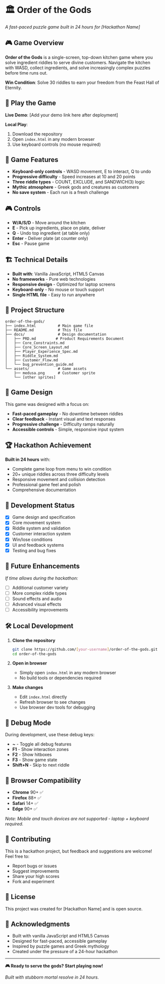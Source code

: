 # 🏛️ Order of the Gods

*A fast-paced puzzle game built in 24 hours for [Hackathon Name]*

## 🎮 Game Overview

**Order of the Gods** is a single-screen, top-down kitchen game where you solve ingredient riddles to serve divine customers. Navigate the kitchen with WASD, collect ingredients, and solve increasingly complex puzzles before time runs out.

**Win Condition**: Solve 30 riddles to earn your freedom from the Feast Hall of Eternity.

## 🚀 Play the Game

**Live Demo**: [Add your demo link here after deployment]

**Local Play**:
1. Download the repository
2. Open `index.html` in any modern browser
3. Use keyboard controls (no mouse required)

## 🎯 Game Features

- **Keyboard-only controls** - WASD movement, E to interact, Q to undo
- **Progressive difficulty** - Speed increases at 10 and 20 points
- **Three riddle types** - COUNT, EXCLUDE, and SANDWICH(3) logic
- **Mythic atmosphere** - Greek gods and creatures as customers
- **No save system** - Each run is a fresh challenge

## 🎮 Controls

- **W/A/S/D** - Move around the kitchen
- **E** - Pick up ingredients, place on plate, deliver
- **Q** - Undo top ingredient (at table only)
- **Enter** - Deliver plate (at counter only)
- **Esc** - Pause game

## 🏗️ Technical Details

- **Built with**: Vanilla JavaScript, HTML5 Canvas
- **No frameworks** - Pure web technologies
- **Responsive design** - Optimized for laptop screens
- **Keyboard-only** - No mouse or touch support
- **Single HTML file** - Easy to run anywhere

## 📁 Project Structure

```
order-of-the-gods/
├── index.html          # Main game file
├── README.md           # This file
├── docs/               # Design documentation
│   ├── PRD.md         # Product Requirements Document
│   ├── Core_Constraints.md
│   ├── Core_Screen_Layout.md
│   ├── Player_Experience_Spec.md
│   ├── Riddle_System.md
│   ├── Customer_Flow.md
│   └── bug_prevention_guide.md
└── assets/             # Game assets
    ├── medusa.png      # Customer sprite
    └── [other sprites]
```

## 🎨 Game Design

This game was designed with a focus on:
- **Fast-paced gameplay** - No downtime between riddles
- **Clear feedback** - Instant visual and text responses
- **Progressive challenge** - Difficulty ramps naturally
- **Accessible controls** - Simple, responsive input system

## 🏆 Hackathon Achievement

**Built in 24 hours** with:
- Complete game loop from menu to win condition
- 20+ unique riddles across three difficulty levels
- Responsive movement and collision detection
- Professional game feel and polish
- Comprehensive documentation

## 🚧 Development Status

- [x] Game design and specification
- [x] Core movement system
- [x] Riddle system and validation
- [x] Customer interaction system
- [x] Win/lose conditions
- [x] UI and feedback systems
- [x] Testing and bug fixes

## 🎯 Future Enhancements

*If time allows during the hackathon:*
- [ ] Additional customer variety
- [ ] More complex riddle types
- [ ] Sound effects and audio
- [ ] Advanced visual effects
- [ ] Accessibility improvements

## 🛠️ Local Development

1. **Clone the repository**
   ```bash
   git clone https://github.com/[your-username]/order-of-the-gods.git
   cd order-of-the-gods
   ```

2. **Open in browser**
   - Simply open `index.html` in any modern browser
   - No build tools or dependencies required

3. **Make changes**
   - Edit `index.html` directly
   - Refresh browser to see changes
   - Use browser dev tools for debugging

## 🐛 Debug Mode

During development, use these debug keys:
- **~** - Toggle all debug features
- **F1** - Show interaction zones
- **F2** - Show hitboxes
- **F3** - Show game state
- **Shift+N** - Skip to next riddle

## 📱 Browser Compatibility

- **Chrome** 90+ ✅
- **Firefox** 88+ ✅
- **Safari** 14+ ✅
- **Edge** 90+ ✅

*Note: Mobile and touch devices are not supported - laptop + keyboard required.*

## 🤝 Contributing

This is a hackathon project, but feedback and suggestions are welcome! Feel free to:
- Report bugs or issues
- Suggest improvements
- Share your high scores
- Fork and experiment

## 📄 License

This project was created for [Hackathon Name] and is open source.

## 🙏 Acknowledgments

- Built with vanilla JavaScript and HTML5 Canvas
- Designed for fast-paced, accessible gameplay
- Inspired by puzzle games and Greek mythology
- Created under the pressure of a 24-hour hackathon

---

**🎮 Ready to serve the gods? Start playing now!**

*Built with stubborn mortal resolve in 24 hours.*
